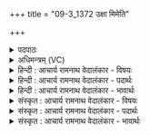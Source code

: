 +++
title = "09-3_1372 उक्षा मिमेति"

+++
<details><summary>पदपाठः</summary>

उक्षा꣢। मि꣣मेति। प्र꣡ति꣢꣯। य꣣न्ति। धेन꣡वः꣢। दे꣣व꣡स्य꣢। दे꣣वीः꣢। उ꣡प꣢꣯। य꣣न्ति। निष्कृत꣢म्। निः꣣। कृत꣢म्। अ꣡ति꣢꣯। अ꣣क्रमीत्। अ꣡र्जु꣢꣯नम्। वा꣡र꣢꣯म्। अ꣣व्यय꣢म्। अ꣡त्क꣢꣯म्। न। नि꣣क्त꣢म्। प꣡रि꣢꣯। सो꣡मः꣢꣯। अ꣣व्यत। १३७२।
</details>

<details><summary>अधिमन्त्रम् (VC)</summary>

- पवमानः सोमः
- हिरण्यस्तूप आङ्गिरसः
- जगती
- निषादः
</details>

<details><summary>हिन्दी : आचार्य रामनाथ वेदालंकार - विषयः</summary>

आगे फिर वही विषय है।
</details>

<details><summary>हिन्दी : आचार्य रामनाथ वेदालंकार - पदार्थः</summary>

पदार्थान्वय -  (उक्षा) प्राणरूप बैल (मिमेति) डकरा रहा है, (धेनवः) इन्द्रियरूप गाएँ (प्रति यन्ति) बाह्य विषयों से लौट रही हैं। (देवीः) दिव्यगुणोंवाली मनोवृत्तियाँ (देवस्य) प्रकाशक जीवात्मा के (निष्कृतम्) आश्रय को (उप यन्ति) प्राप्त कर रही हैं। यह सब क्यों हो रहा है? क्योंकि (सोमः) जीवात्मा ने (अति) विघ्नों का अतिक्रमण करके (अर्जुनम्) श्वेत, निर्मल, (अव्ययम्) अविनश्वर (वारम्) वरणीय परमात्मा की ओर (अक्रमीत्) पग बढ़ाये हैं और (निक्तम्) शुद्ध (अत्कं न) कवच के समान, उसे (परि अव्यत) चारों और धारण कर लिया है ॥३॥ चतुर्थ चरण में उपमालङ्कार है, उत्तरार्धगत कारण से पूर्वार्धगत कार्य का समर्थन होने से अर्थान्तरन्यास भी है ॥३॥
</details>

<details><summary>हिन्दी : आचार्य रामनाथ वेदालंकार - भावार्थः</summary>

भावार्थ -  परमात्मा के प्राप्त हो जाने पर जीव कवचधारी के समान रक्षित हो जाता है ॥३॥
</details>

<details><summary>संस्कृत : आचार्य रामनाथ वेदालंकार - विषयः</summary>

अथ पुनरपि तमेव विषयमाह।
</details>

<details><summary>संस्कृत : आचार्य रामनाथ वेदालंकार - पदार्थः</summary>

पदार्थान्वय -  (उक्षा) प्राणरूपो वृषभः। [अनड्वान् प्राण उच्यते। अथ० ११।४।] (मिमेति) शब्दायते। [माङ् माने शब्दे च जुहोत्यादिः। परस्मैपदं छान्दसम्।] (धेनवः) इन्द्रियरूपाः गावः (प्रति यन्ति) बाह्यविषयेभ्यो निवर्तन्ते। (देवीः) दिव्यगुणा मनोवृत्तयः (देवस्य) प्रकाशकस्य जीवात्मनः (निष्कृतम्) गृहम्, आश्रयम् (उप यन्ति) उपगच्छन्ति। एतत् सर्वं कुतो जायते ? यतः (सोमः) जीवात्मा (अति) विघ्नानतिक्रम्य (अर्जुनम्) श्वेतं, निष्कलुषम् (अव्ययम्) अविनश्वरम् (वारम्) वरणीयं परमात्मानं प्रति (अक्रमीत्) पादविक्षेपं कृतवान् अस्ति, अपि च (निक्तम्) शुद्धम्। [णिजिर् शौचपोषणयोः, निष्ठा।] (अत्कं न) कवचमिव तम्, (परि अव्यत) परि धारितवान् अस्ति। [व्येञ् संवरणे, भ्वादिः] ॥३॥ चतुर्थे पादे उपमालङ्कारः, उत्तरार्धगतेन कारणेन पूर्वार्धगतस्य कार्यस्य समर्थनादर्थान्तरन्यासश्च ॥३॥
</details>

<details><summary>संस्कृत : आचार्य रामनाथ वेदालंकार - भावार्थः</summary>

भावार्थ -  परमात्मनि प्राप्ते जीवः कवचधर इव रक्षितो जायते ॥३॥
</details>